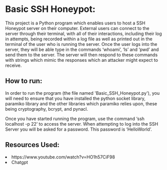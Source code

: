 <h1>Basic SSH Honeypot:</h1>
<body>
This project is a Python program which enables users to host a SSH Honeypot server on their computer. External users can connect to the server through their terminal, with all of their interactions, including their log in attempts, being recorded within a log file as well as printed out in the terminal of the user who is running the server. Once the user logs into the server, they will be able type in the commands ‘whoami’, ‘ls’ and ‘pwd’ and send them to the server. The server will then respond to these commands with strings which mimic the responses which an attacker might expect to receive. 
<body/>

<h2>How to run: </h2>
<body>
<p>In order to run the program (the file named 'Basic_SSH_Honeypot.py'), you will need to ensure that you have installed the python socket library, paramiko library and the other libraries which paramiko relies upon, these being cryptography, bcrypt, and pynacl.</p1> 

<p>Once you have started running the program, use the command ‘ssh localhost -p 22’ to access the server. When attempting to log into the SSH Server you will be asked for a password. This password is ‘HelloWorld’.</p>
</body>

<h2>Resources Used: </h2> 
<li>https://www.youtube.com/watch?v=HO1h57CiF98</li>

<li>Chatgpt</li>
